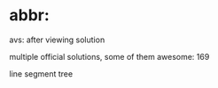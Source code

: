 # abbr:
avs: after viewing solution

multiple official solutions, some of them awesome:
169

line segment tree